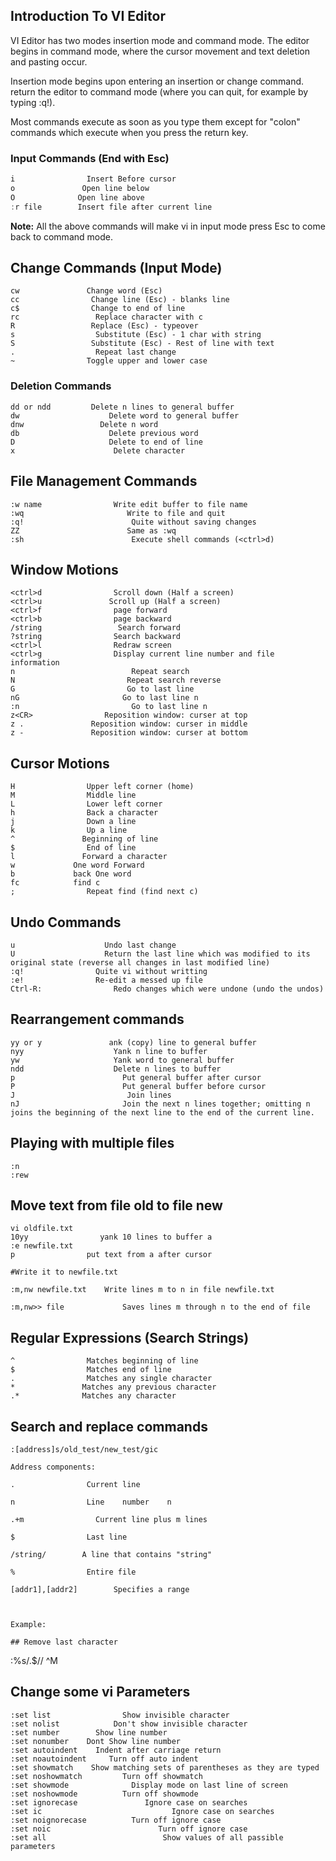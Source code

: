 ## Introduction To VI Editor

VI Editor has two modes insertion mode and command mode. The editor begins in command mode, where the cursor movement and text deletion and pasting occur.

Insertion mode begins upon entering an insertion or change command. return the editor to command mode (where you can quit, for example by typing :q!).

Most commands execute as soon as you type them except for "colon" commands which execute when you press the return key.

### Input Commands (End with Esc)

```a                Append after cursor 
i                Insert Before cursor 
o               Open line below 
O              Open line above 
:r file        Insert file after current line
```

**Note:** All the above commands will make vi in input mode press Esc to come back to command mode. 

## Change Commands (Input Mode)

```
cw               Change word (Esc)
cc                Change line (Esc) - blanks line
c$                Change to end of line
rc                 Replace character with c
R                 Replace (Esc) - typeover
s                  Substitute (Esc) - 1 char with string
S                 Substitute (Esc) - Rest of line with text
.                  Repeat last change
~                Toggle upper and lower case
```

### Deletion Commands

```
dd or ndd         Delete n lines to general buffer       
dw                    Delete word to general buffer 
dnw                 Delete n word
db                    Delete previous word
D                     Delete to end of line
x                      Delete character
```

## File Management Commands  

```
:w name                Write edit buffer to file name
:wq                       Write to file and quit
:q!                        Quite without saving changes
ZZ                        Same as :wq
:sh                        Execute shell commands (<ctrl>d)
```

## Window Motions 

```
<ctrl>d                Scroll down (Half a screen)
<ctrl>u               Scroll up (Half a screen)
<ctrl>f                page forward
<ctrl>b                page backward
/string                 Search forward
?string                Search backward
<ctrl>l                Redraw screen
<ctrl>g                Display current line number and file information
n                          Repeat search
N                         Repeat search reverse    
G                         Go to last line
nG                       Go to last line n
:n                         Go to last line n
z<CR>                Reposition window: curser at top
z .               Reposition window: curser in middle
z -               Reposition window: curser at bottom
```

## Cursor Motions
```
H                Upper left corner (home)
M                Middle line
L                Lower left corner
h                Back a character
j                Down a line
k                Up a line
^               Beginning of line
$                End of line
l               Forward a character
w             One word Forward 
b             back One word
fc            find c 
;                Repeat find (find next c)
```

## Undo Commands
```
u                    Undo last change
U                    Return the last line which was modified to its original state (reverse all changes in last modified line)
:q!                Quite vi without writting
:e!                Re-edit a messed up file
Ctrl-R:                Redo changes which were undone (undo the undos)
```

## Rearrangement commands
```
yy or y               ank (copy) line to general buffer
nyy                    Yank n line to buffer
yw                     Yank word to general buffer
ndd                    Delete n lines to buffer
p                        Put general buffer after cursor
P                        Put general buffer before cursor
J                         Join lines
nJ                       Join the next n lines together; omitting n joins the beginning of the next line to the end of the current line.
```

##  Playing with multiple files
```
:n
:rew
```

## Move text from file old to file new
```
vi oldfile.txt
10yy                yank 10 lines to buffer a
:e newfile.txt
p                put text from a after cursor

#Write it to newfile.txt

:m,nw newfile.txt    Write lines m to n in file newfile.txt

:m,nw>> file             Saves lines m through n to the end of file

```

## Regular Expressions (Search Strings) 
```
^                Matches beginning of line
$                Matches end of line
.                Matches any single character
*               Matches any previous character 
.*              Matches any character
```

## Search and replace commands
```
:[address]s/old_test/new_test/gic

Address components:

.                Current line

n                Line    number    n

.+m                Current line plus m lines

$                Last line

/string/        A line that contains "string"

%                Entire file

[addr1],[addr2]        Specifies a range



Example:

## Remove last character
```
:%s/.$//
^M



## Change some vi Parameters
```
:set list                Show invisible character
:set nolist            Don't show invisible character
:set number        Show line number
:set nonumber    Dont Show line number
:set autoindent    Indent after carriage return
:set noautoindent     Turn off auto indent
:set showmatch    Show matching sets of parentheses as they are typed
:set noshowmatch         Turn off showmatch
:set showmode              Display mode on last line of screen
:set noshowmode          Turn off showmode 
:set ignorecase               Ignore case on searches
:set ic                             Ignore case on searches
:set noignorecase          Turn off ignore case
:set noic                        Turn off ignore case
:set all                          Show values of all passible parameters    
```
